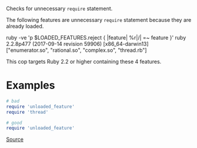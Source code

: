 
Checks for unnecessary `require` statement.

The following features are unnecessary `require` statement because
they are already loaded.

ruby -ve 'p $LOADED_FEATURES.reject { |feature| %r|/| =~ feature }'
ruby 2.2.8p477 (2017-09-14 revision 59906) [x86_64-darwin13]
["enumerator.so", "rational.so", "complex.so", "thread.rb"]

This cop targets Ruby 2.2 or higher containing these 4 features.

# Examples

```ruby
# bad
require 'unloaded_feature'
require 'thread'

# good
require 'unloaded_feature'
```

[Source](http://www.rubydoc.info/gems/rubocop/RuboCop/Cop/Lint/RedundantRequireStatement)